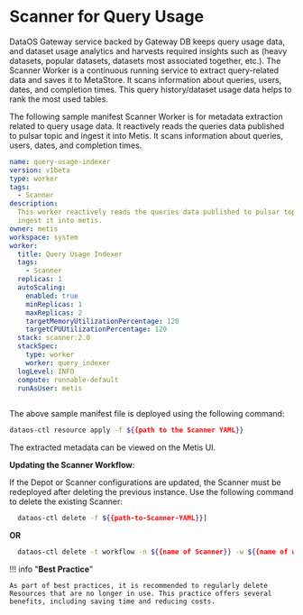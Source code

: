 # Scanner for Query Usage 

DataOS Gateway service backed by Gateway DB keeps query usage data, and dataset usage analytics and harvests required insights such as (heavy datasets, popular datasets, datasets most associated together, etc.). The Scanner Worker is a continuous running service to extract query-related data and saves it to MetaStore. It scans information about queries, users, dates, and completion times. This query history/dataset usage data helps to rank the most used tables.

The following sample manifest Scanner Worker is for metadata extraction related to query usage data. It reactively reads the queries data published to pulsar topic and ingest it into Metis. It scans information about queries, users, dates, and completion times.

```yaml
name: query-usage-indexer
version: v1beta
type: worker
tags: 
  - Scanner
description: 
  This worker reactively reads the queries data published to pulsar topic and
  ingest it into metis.
owner: metis
workspace: system
worker: 
  title: Query Usage Indexer
  tags: 
    - Scanner
  replicas: 1
  autoScaling: 
    enabled: true
    minReplicas: 1
    maxReplicas: 2
    targetMemoryUtilizationPercentage: 120
    targetCPUUtilizationPercentage: 120
  stack: scanner:2.0
  stackSpec: 
    type: worker
    worker: query_indexer
  logLevel: INFO
  compute: runnable-default
  runAsUser: metis
  
```
The above sample manifest file is deployed using the following command:

```bash
dataos-ctl resource apply -f ${{path to the Scanner YAML}}
```

The extracted metadata can be viewed on the Metis UI. 


**Updating the Scanner Workflow**:

If the Depot or Scanner configurations are updated, the Scanner must be redeployed after deleting the previous instance. Use the following command to delete the existing Scanner:

```bash 
  dataos-ctl delete -f ${{path-to-Scanner-YAML}}]
```

**OR**

```bash
  dataos-ctl delete -t workflow -n ${{name of Scanner}} -w ${{name of workspace}}
```


!!! info "**Best Practice**"

    As part of best practices, it is recommended to regularly delete Resources that are no longer in use. This practice offers several benefits, including saving time and reducing costs.